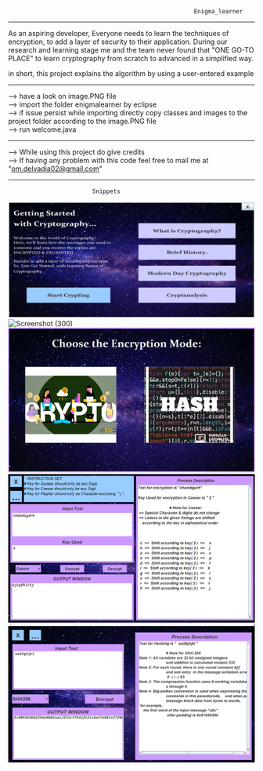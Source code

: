                                                         Enigma_learner   
---------------------------------------------------------------------------------------------------------------------------------
As an aspiring developer,
Everyone needs to learn the techniques of encryption, to add a layer of security to their application. During our research and learning stage me and the team never found that "ONE GO-TO PLACE" to learn cryptography from scratch to advanced in a simplified way.

in short, this project explains the algorithm by using a user-entered example

----------------------------------------------------------------------------------------------------------------------------------
  
--> have a look on image.PNG file  
--> import the folder enigmalearner by eclipse  
--> if issue persist while importing directly copy classes and images to the project folder according to the image.PNG file  
--> run welcome.java

------------------------------------------------------------------------------------------------------------------------------------

--> While using this project do give credits  
--> If having any problem with this code feel free to mail me at "om.delvadia02@gmail.com"

------------------------------------------------------------------------------------------------------------------------------------

							Snippets

![Picture1](https://github.com/enigmaOfficial/enigma_learner/blob/master/Snipps/Picture1.png)
![Screenshot (300)](https://github.com/delvadiaom/Cryptography-Learning-Application/assets/102248079/5be5fb06-2245-4d8e-af81-96b6994a6b3f)
![Picture2](https://github.com/enigmaOfficial/enigma_learner/blob/master/Snipps/Picture2.png)
![Picture3](https://github.com/enigmaOfficial/enigma_learner/blob/master/Snipps/Picture3.png)
![Picture4](https://github.com/enigmaOfficial/enigma_learner/blob/master/Snipps/Picture4.png)
